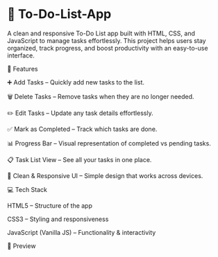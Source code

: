# 📝 To-Do-List-App
A clean and responsive To-Do List app built with HTML, CSS, and JavaScript to manage tasks effortlessly.
This project helps users stay organized, track progress, and boost productivity with an easy-to-use interface.

🚀 Features

➕ Add Tasks – Quickly add new tasks to the list.

🗑️ Delete Tasks – Remove tasks when they are no longer needed.

✏️ Edit Tasks – Update any task details effortlessly.

✅ Mark as Completed – Track which tasks are done.

📊 Progress Bar – Visual representation of completed vs pending tasks.

📋 Task List View – See all your tasks in one place.

🎨 Clean & Responsive UI – Simple design that works across devices.

💻 Tech Stack

HTML5 – Structure of the app

CSS3 – Styling and responsiveness

JavaScript (Vanilla JS) – Functionality & interactivity

📸 Preview
